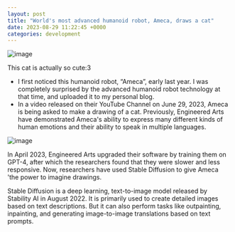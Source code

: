 ```yaml
---
layout: post
title: "World's most advanced humanoid robot, Ameca, draws a cat"
date: 2023-08-29 11:22:45 +0000
categories: development
---
```


![image](https://res.cloudinary.com/dtiwg4oto/image/upload/v1698562871/%EA%B7%B8%EB%A6%BC12_noutlk.png)

This cat is actually so cute:3

- I first noticed this humanoid robot, “Ameca”, early last year. I was completely surprised by the advanced humanoid robot technology at that time, and uploaded it to my personal blog.
- In a video released on their YouTube Channel on June 29, 2023, Ameca is being asked to make a drawing of a cat. Previously, Engineered Arts have demonstrated Ameca's ability to express many different kinds of human emotions and their ability to speak in multiple languages.

![image](https://res.cloudinary.com/dtiwg4oto/image/upload/v1698562874/%EA%B7%B8%EB%A6%BC13_vmy2e7.png)

In April 2023, Engineered Arts upgraded their software by training them on GPT-4, after which the researchers found that they were slower and less responsive. Now, researchers have used Stable Diffusion to give Ameca 'the power to imagine drawings.

Stable Diffusion is a deep learning, text-to-image model released by Stability AI in August 2022. It is primarily used to create detailed images based on text descriptions. But it can also perform tasks like outpainting, inpainting, and generating image-to-image translations based on text prompts.
